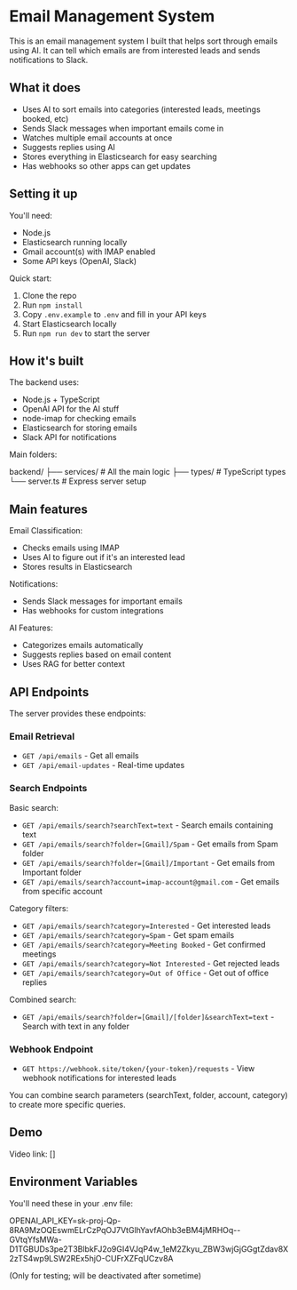 # Email Management System

This is an email management system I built that helps sort through emails using AI. It can tell which emails are from interested leads and sends notifications to Slack.

## What it does

- Uses AI to sort emails into categories (interested leads, meetings booked, etc)
- Sends Slack messages when important emails come in
- Watches multiple email accounts at once
- Suggests replies using AI
- Stores everything in Elasticsearch for easy searching
- Has webhooks so other apps can get updates

## Setting it up

You'll need:
- Node.js
- Elasticsearch running locally
- Gmail account(s) with IMAP enabled
- Some API keys (OpenAI, Slack)

Quick start:
1. Clone the repo
2. Run `npm install`
3. Copy `.env.example` to `.env` and fill in your API keys
4. Start Elasticsearch locally
5. Run `npm run dev` to start the server

## How it's built

The backend uses:
- Node.js + TypeScript
- OpenAI API for the AI stuff
- node-imap for checking emails
- Elasticsearch for storing emails
- Slack API for notifications

Main folders:

backend/
├── services/ # All the main logic
├── types/ # TypeScript types
└── server.ts # Express server setup


## Main features

Email Classification:
- Checks emails using IMAP
- Uses AI to figure out if it's an interested lead
- Stores results in Elasticsearch

Notifications:
- Sends Slack messages for important emails
- Has webhooks for custom integrations

AI Features:
- Categorizes emails automatically
- Suggests replies based on email content
- Uses RAG for better context

## API Endpoints

The server provides these endpoints:

### Email Retrieval
- `GET /api/emails` - Get all emails
- `GET /api/email-updates` - Real-time updates

### Search Endpoints
Basic search:
- `GET /api/emails/search?searchText=text` - Search emails containing text
- `GET /api/emails/search?folder=[Gmail]/Spam` - Get emails from Spam folder
- `GET /api/emails/search?folder=[Gmail]/Important` - Get emails from Important folder
- `GET /api/emails/search?account=imap-account@gmail.com` - Get emails from specific account

Category filters:
- `GET /api/emails/search?category=Interested` - Get interested leads
- `GET /api/emails/search?category=Spam` - Get spam emails
- `GET /api/emails/search?category=Meeting Booked` - Get confirmed meetings
- `GET /api/emails/search?category=Not Interested` - Get rejected leads
- `GET /api/emails/search?category=Out of Office` - Get out of office replies

Combined search:
- `GET /api/emails/search?folder=[Gmail]/[folder]&searchText=text` - Search with text in any folder

### Webhook Endpoint
- `GET https://webhook.site/token/{your-token}/requests` - View webhook notifications for interested leads

You can combine search parameters (searchText, folder, account, category) to create more specific queries.

## Demo

Video link: []

## Environment Variables

You'll need these in your .env file:

OPENAI_API_KEY=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

(Only for testing; will be deactivated after sometime)